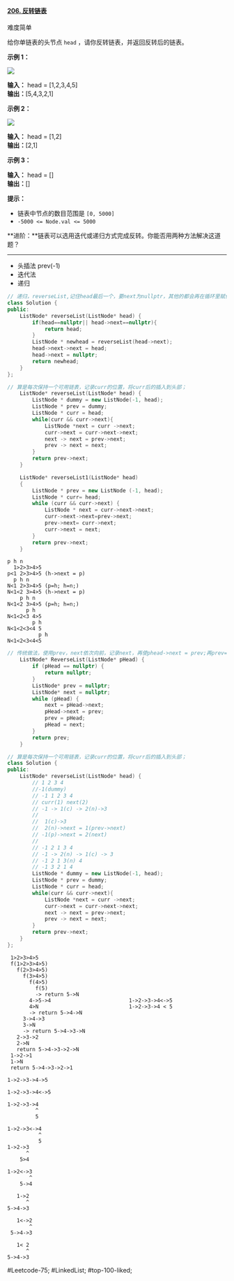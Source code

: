 #### [206. 反转链表](https://leetcode.cn/problems/reverse-linked-list/)

难度简单

给你单链表的头节点 `head` ，请你反转链表，并返回反转后的链表。

**示例 1：**

![](https://assets.leetcode.com/uploads/2021/02/19/rev1ex1.jpg)

**输入：** head = [1,2,3,4,5]  
**输出：**[5,4,3,2,1]  

**示例 2：**

![](https://assets.leetcode.com/uploads/2021/02/19/rev1ex2.jpg)

**输入：** head = [1,2]  
**输出：**[2,1]

**示例 3：**

**输入：** head = []  
**输出：**[]

**提示：**

-   链表中节点的数目范围是 `[0, 5000]`
-   `-5000 <= Node.val <= 5000`

**进阶：**链表可以选用迭代或递归方式完成反转。你能否用两种方法解决这道题？

---- ----
- 头插法 prev(-1)
- 迭代法
- 递归

```cpp
// 递归，reverseList,记住head最后一个，要next为nullptr，其他的都会再在循环里赋值next的值；
class Solution {
public:
    ListNode* reverseList(ListNode* head) {
        if(head==nullptr|| head->next==nullptr){
            return head;
        }
        ListNode * newhead = reverseList(head->next);
        head->next->next = head;
        head->next = nullptr;
        return newhead;
    }
};
```

```cpp
// 算是每次保持一个可用链表，记录curr的位置，将curr后的插入到头部；
	ListNode* reverseList(ListNode* head) {
		ListNode * dummy = new ListNode(-1, head);
		ListNode * prev = dummy;
		ListNode * curr = head;
		while(curr && curr->next){
			ListNode *next = curr ->next;
			curr->next = curr->next->next;
			next -> next = prev->next;
			prev -> next = next;
		}
		return prev->next;
	}

    ListNode* reverseList1(ListNode* head)
    {
        ListNode * prev = new ListNode (-1, head);
        ListNode * curr= head;
        while (curr && curr->next) {
            ListNode * next = curr->next->next;
            curr->next->next=prev->next;
            prev->next= curr->next;
            curr->next = next;
        }
        return prev->next;
    }
```

```
p h n
  1>2>3>4>5
p<1 2>3>4>5 (h->next = p)
  p h n
N<1 2>3>4>5 (p=h; h=n;)
N<1<2 3>4>5 (h->next = p)
    p h n
N<1<2 3>4>5 (p=h; h=n;)
      p h
N<1<2<3 4>5
        p h
N<1<2<3<4 5
          p h
N<1<2<3<4<5
```

```cpp
// 传统做法，使用prev，next依次向前，记录next，再使phead->next = prev;再prev=pHead; phead = next；
    ListNode* ReverseList(ListNode* pHead) {
        if (pHead == nullptr) {
            return nullptr;
        }
        ListNode* prev = nullptr;
        ListNode* next = nullptr;
        while (pHead) {
            next = pHead->next;
            pHead->next = prev;
            prev = pHead;
            pHead = next;
        }
        return prev;
    }
```

```cpp
// 算是每次保持一个可用链表，记录curr的位置，将curr后的插入到头部；
class Solution {
public:
	ListNode* reverseList(ListNode* head) {
		// 1 2 3 4
		//-1(dummy)
		// -1 1 2 3 4
		// curr(1) next(2)
		// -1 -> 1(c) -> 2(n)->3
		//
		//  1(c)->3
		//  2(n)->next = 1(prev->next)
		// -1(p)->next = 2(next)
		//
		// -1 2 1 3 4
		// -1 -> 2(n) -> 1(c) -> 3
		// -1 2 1 3(n) 4
		// -1 3 2 1 4
		ListNode * dummy = new ListNode(-1, head);
		ListNode * prev = dummy;
		ListNode * curr = head;
		while(curr && curr->next){
			ListNode *next = curr ->next;
			curr->next = curr->next->next;
			next -> next = prev->next;
			prev -> next = next;
		}
		return prev->next;
	}
};
```

```
 1>2>3>4>5
 f(1>2>3>4>5)
   f(2>3>4>5)
     f(3>4>5)
       f(4>5)
         f(5)
         -> return 5->N
       4->5->4                         1->2->3->4<->5
       4>N                             1->2->3->4 < 5
       -> return 5->4->N
     3->4->3
     3->N
     -> return 5->4->3->N
   2->3->2
   2->N
   return 5->4->3->2->N
 1->2->1
 1->N
 return 5->4->3->2->1

1->2->3->4->5

1->2->3->4<->5

1->2->3->4
         ^
         5

1->2->3<->4
          ^
          5
1->2->3
      ^
    5>4

1->2<->3
       ^
    5->4

   1->2
      ^
5->4->3

   1<->2
       ^
 5->4->3

   1< 2
      ^
5->4->3
```

#Leetcode-75; #LinkedList; #top-100-liked; 
